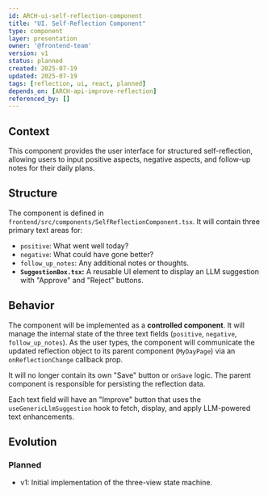```yaml
---
id: ARCH-ui-self-reflection-component
title: "UI. Self-Reflection Component"
type: component
layer: presentation
owner: '@frontend-team'
version: v1
status: planned
created: 2025-07-19
updated: 2025-07-19
tags: [reflection, ui, react, planned]
depends_on: [ARCH-api-improve-reflection]
referenced_by: []
---
```

## Context
This component provides the user interface for structured self-reflection, allowing users to input positive aspects, negative aspects, and follow-up notes for their daily plans.

## Structure
The component is defined in `frontend/src/components/SelfReflectionComponent.tsx`.
It will contain three primary text areas for:
-   `positive`: What went well today?
-   `negative`: What could have gone better?
-   `follow_up_notes`: Any additional notes or thoughts.
-   **`SuggestionBox.tsx`:** A reusable UI element to display an LLM suggestion with "Approve" and "Reject" buttons.

## Behavior
The component will be implemented as a **controlled component**. It will manage the internal state of the three text fields (`positive`, `negative`, `follow_up_notes`). As the user types, the component will communicate the updated reflection object to its parent component (`MyDayPage`) via an `onReflectionChange` callback prop.

It will no longer contain its own "Save" button or `onSave` logic. The parent component is responsible for persisting the reflection data.

Each text field will have an "Improve" button that uses the `useGenericLlmSuggestion` hook to fetch, display, and apply LLM-powered text enhancements.

## Evolution
### Planned
- v1: Initial implementation of the three-view state machine.
